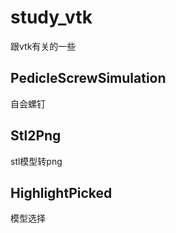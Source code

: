 ﻿# study_vtk

跟vtk有关的一些

## PedicleScrewSimulation

自会螺钉

## Stl2Png

stl模型转png

## HighlightPicked

模型选择

